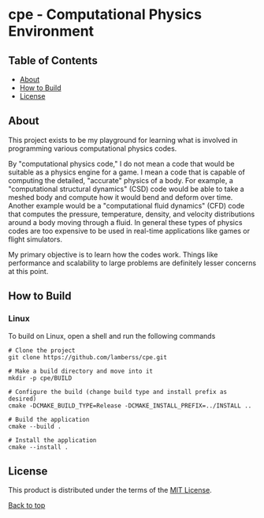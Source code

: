 <a name="top"></a>
# cpe - Computational Physics Environment

## Table of Contents
- [About](#about)
- [How to Build](#how-to-build)
- [License](#license)

<a name="about"></a>
## About

This project exists to be my playground for learning what is involved in
programming various computational physics codes.

By "computational physics code," I do not mean a code that would be suitable as
a physics engine for a game.  I mean a code that is capable of computing the
detailed, "accurate" physics of a body.  For example, a "computational
structural dynamics" (CSD) code would be able to take a meshed body and compute
how it would bend and deform over time.  Another example would be a
"computational fluid dynamics" (CFD) code that computes the pressure, temperature,
density, and velocity distributions around a body moving through a fluid.
In general these types of physics codes are too expensive to be used in
real-time applications like games or flight simulators.

My primary objective is to learn how the codes work.  Things like performance
and scalability to large problems are definitely lesser concerns at this point.

<a name="how-to-build"></a>
## How to Build

### Linux

To build on Linux, open a shell and run the following commands

```shell
# Clone the project
git clone https://github.com/lamberss/cpe.git

# Make a build directory and move into it
mkdir -p cpe/BUILD

# Configure the build (change build type and install prefix as desired)
cmake -DCMAKE_BUILD_TYPE=Release -DCMAKE_INSTALL_PREFIX=../INSTALL ..

# Build the application
cmake --build .

# Install the application
cmake --install .
```

<a name="license"></a>
## License

This product is distributed under the terms of the
[MIT License](https://opensource.org/license/mit).

[Back to top](#top)

